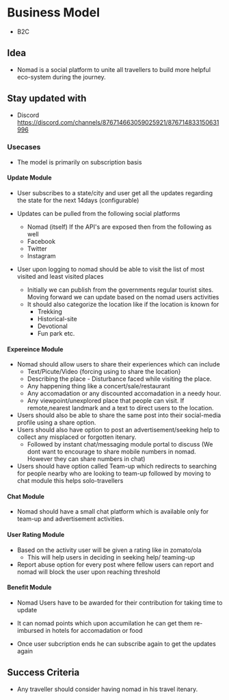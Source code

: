 # Business Model

- B2C

## Idea

- Nomad is a social platform to unite all travellers to build more helpful eco-system during the journey.

## Stay updated with

- Discord https://discord.com/channels/876714663059025921/876714833150631996

### Usecases

- The model is primarily on subscription basis

#### Update Module

  - User subscribes to a state/city and user get all the updates regarding the state for the next 14days (configurable)

  - Updates can be pulled from the following social platforms

      - Nomad (itself)
      If the API's are exposed then from the following as well
      - Facebook
      - Twitter
      - Instagram

  - User upon logging to nomad should be able to visit the list of most visited and least visited places

      - Initially we can publish from the governments regular tourist sites. Moving forward we can update based on the nomad users activities
      - It should also categorize the location like if the location is known for
         - Trekking
         - Historical-site
         - Devotional
         - Fun park etc.

#### Expereince Module
   - Nomad should allow users to share their experiences which can include
      - Text/Picute/Video {forcing using to share the location}
      - Describing the place - Disturbance faced while visiting the place.
      - Any happening thing like a concert/sale/restaurant
      - Any accomadation or any discounted accomadation in a needy hour.
      - Any viewpoint/unexplored place that people can visit. If remote,nearest landmark and a text to direct users to the location.
   - Users should also be able to share the same post into their social-media profile using a share option.
   - Users should also have option to post an advertisement/seeking help to collect any misplaced or forgotten itenary.
      - Followed by instant chat/messaging module portal to discuss
        (We dont want to encourage to share mobile numbers in nomad. However they can share numbers in chat)
   - Users should have option called Team-up which redirects to searching for people nearby who are looking to team-up followed by moving to chat module this helps solo-travellers

#### Chat Module

   - Nomad should have a small chat platform which is available only for team-up and advertisement activities.

#### User Rating Module

   - Based on the activity user will be given a rating like in zomato/ola
      - This will help users in deciding in seeking help/ teaming-up
   - Report abuse option for every post where fellow users can report and nomad will block the user upon reaching threshold

#### Benefit Module

   - Nomad Users have to be awarded for their contribution for taking time to update
   - It can nomad points which upon accumilation he can get them re-imbursed in hotels for accomadation or food

- Once user subcription ends he can subscribe again to get the updates again

## Success Criteria

- Any traveller should consider having nomad in his travel itenary.
